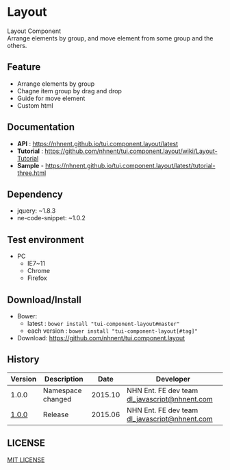 Layout
===============
Layout Component<br>
Arrange elements by group, and move element from some group and the others.

## Feature
* Arrange elements by group
* Chagne item group by drag and drop
* Guide for move element
* Custom html 

## Documentation
* **API** : https://nhnent.github.io/tui.component.layout/latest
* **Tutorial** : https://github.com/nhnent/tui.component.layout/wiki/Layout-Tutorial
* **Sample** - https://nhnent.github.io/tui.component.layout/latest/tutorial-three.html

## Dependency
* jquery: ~1.8.3
* ne-code-snippet: ~1.0.2

## Test environment
* PC
	* IE7~11
	* Chrome
	* Firefox

## Download/Install
* Bower:
   * latest : `bower install "tui-component-layout#master"`
   * each version : `bower install "tui-component-layout[#tag]"`
* Download: https://github.com/nhnent/tui.component.layout

## History
| Version | Description | Date | Developer |
| ---- | ---- | ---- | ---- |
| 1.0.0 | Namespace changed | 2015.10 | NHN Ent. FE dev team <dl_javascript@nhnent.com> |
| <a href="https://nhnent.github.io/tui.component.layout/1.0.0/" target="_blank">1.0.0</a> | Release | 2015.06 | NHN Ent. FE dev team <dl_javascript@nhnent.com> |

## LICENSE
[MIT LICENSE](LICENSE)
